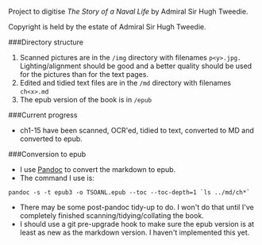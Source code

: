 Project to digitise *The Story of a Naval Life* by Admiral Sir Hugh Tweedie.

Copyright is held by the estate of Admiral Sir Hugh Tweedie.

###Directory structure

1. Scanned pictures are in the `/img` directory with filenames `p<y>.jpg.` Lighting/alignment should be good and a better quality should be used for the pictures than for the text pages.
2. Edited and tidied text files are in the `/md` directory with filenames `ch<x>.md`
5. The epub version of the book is in `/epub`

###Current progress

- ch1-15 have been scanned, OCR'ed, tidied to text, converted to MD and converted to epub.

###Conversion to epub

- I use [Pandoc](http://pandoc.org/) to convert the markdown to epub.
- The command I use is:

```
pandoc -s -t epub3 -o TSOANL.epub --toc --toc-depth=1 `ls ../md/ch*`
```

- There may be some post-pandoc tidy-up to do. I won't do that until I've completely finished scanning/tidying/collating the book.
- I should use a git pre-upgrade hook to make sure the epub version is at least as new as the markdown version. I haven't implemented this yet.